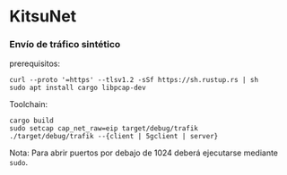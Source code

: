 # KitsuNet
### Envío de tráfico sintético

prerequisitos:
```
curl --proto '=https' --tlsv1.2 -sSf https://sh.rustup.rs | sh
sudo apt install cargo libpcap-dev
```

Toolchain:
```
cargo build
sudo setcap cap_net_raw=eip target/debug/trafik
./target/debug/trafik --{client | 5gclient | server}
```

Nota:
Para abrir puertos por debajo de 1024 deberá ejecutarse mediante `sudo`.